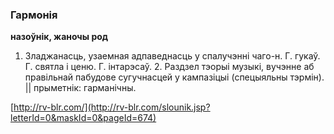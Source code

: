### Гармонія
**назоўнік, жаночы род**

1. Зладжанасць, узаемная адпаведнасць у спалучэнні чаго-н. Г. гукаў. Г. святла і ценю. Г. інтарэсаў. 2. Раздзел тэорыі музыкі, вучэнне аб правільнай пабудове сугучнасцей у кампазіцыі (спецыяльны тэрмін). || прыметнік: гарманічны.

<a rel="author">[http://rv-blr.com/](http://rv-blr.com/slounik.jsp?letterId=0&maskId=0&pageId=674)</a>
